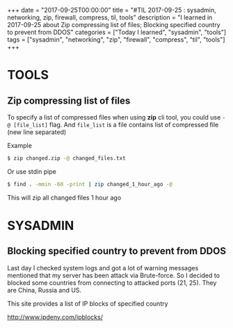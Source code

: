 +++
date = "2017-09-25T00:00:00"
title = "#TIL 2017-09-25 : sysadmin, networking, zip, firewall, compress, til, tools"
description = "I learned in 2017-09-25 about Zip compressing list of files; Blocking specified country to prevent from DDOS"
categories = ["Today I learned", "sysadmin", "tools"]
tags = ["sysadmin", "networking", "zip", "firewall", "compress", "til", "tools"]
+++


# TOOLS

## Zip compressing list of files

To specify a list of compressed files when using **zip** cli tool, you could use `-@ [file_list]` flag. And `file_list` is a file contains list of compressed file (new line separated)

Example

```bash
$ zip changed.zip -@ changed_files.txt
```

Or use stdin pipe

```bash
$ find . -mmin -60 -print | zip changed_1_hour_ago -@
```

This will zip all changed files 1 hour ago

# SYSADMIN

## Blocking specified country to prevent from DDOS

Last day I checked system logs and got a lot of warning messages mentioned that my server has been attack via Brute-force. So I decided to blocked some countries from connecting to attacked ports (21, 25). They are China, Russia and US.

This site provides a list of IP blocks of specified country

http://www.ipdeny.com/ipblocks/
